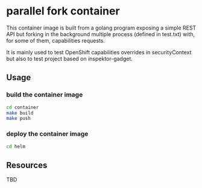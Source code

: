 # parallel fork container

This container image is built from a golang program exposing a simple REST API but forking in the background multiple process (defined in test.txt) with, for some of them, capabilities requests.

It is mainly used to test OpenShift capabilities overrides in securityContext but also to test project based on inspektor-gadget.

## Usage


### build the container image

```bash
cd container
make build
make push
```

### deploy the container image

```bash
cd helm
```

## Resources

TBD

